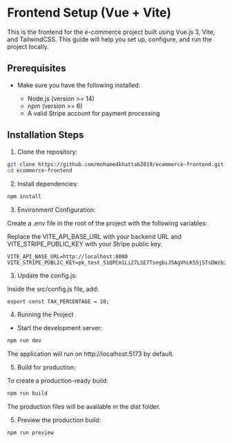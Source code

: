 # **Frontend Setup (Vue + Vite)**

This is the frontend for the e-commerce project built using Vue.js 3, Vite, and TailwindCSS. This guide will help you set up, configure, and run the project locally.


## **Prerequisites**
* Make sure you have the following installed:

    * Node.js (version >= 14)
    * npm (version >= 6)
    * A valid Stripe account for payment processing
## Installation Steps


1. Clone the repository:

```bash
git clone https://github.com/mohamedkhattab2019/ecommerce-frontend.git
cd ecommerce-frontend
```
2. Install dependencies:
```bash
npm install
```
3. Environment Configuration:

Create a .env file in the root of the project with the following variables:

Replace the VITE_API_BASE_URL with your backend URL and VITE_STRIPE_PUBLIC_KEY with your Stripe public key.
```env
VITE_API_BASE_URL=http://localhost:8000
VITE_STRIPE_PUBLIC_KEY=pk_test_51QPCm1Li27LSE7TsegbiJ5AgVhLK55jSTsDWzb2oUMOdkIFj14tEFYRX8KxPWUMno6vfXv2L4kVrEszgNBfnok8t00u8lEL6Bt
```

3. Update the config.js:

Inside the src/config.js file, add:
```
export const TAX_PERCENTAGE = 10;
```
4. Running the Project
* Start the development server:

```bash
npm run dev
```
The application will run on http://localhost:5173 by default.

5. Build for production:

To create a production-ready build:

```bash
npm run build
```
The production files will be available in the dist folder.

5. Preview the production build:

```bash
npm run preview
```